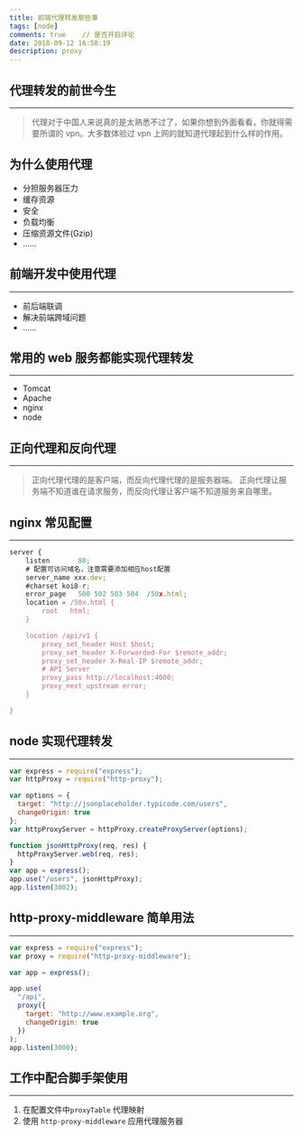 ```yaml
---
title: 前端代理转发那些事
tags: [node]
comments: true    // 是否开启评论
date: 2018-09-12 16:58:19
description: proxy
---
```


## 代理转发的前世今生

---

> 代理对于中国人来说真的是太熟悉不过了，如果你想到外面看看，你就得需要所谓的 vpn。大多数体验过 vpn 上网的就知道代理起到什么样的作用。
> 

## 为什么使用代理

- 分担服务器压力
- 缓存资源
- 安全
- 负载均衡
- 压缩资源文件(Gzip)
- ……
  

## 前端开发中使用代理

---

- 前后端联调
- 解决前端跨域问题
- ……
  

## 常用的 web 服务都能实现代理转发

---

- Tomcat
- Apache
- nginx
- node



## 正向代理和反向代理

---

> 正向代理代理的是客户端，而反向代理代理的是服务器端。
> 正向代理让服务端不知道谁在请求服务，而反向代理让客户端不知道服务来自哪里。



## nginx 常见配置

---

```javascript
server {
    listen       80;
    # 配置可访问域名，注意需要添加相应host配置
    server_name xxx.dev;
    #charset koi8-r;
    error_page   500 502 503 504  /50x.html;
    location = /50x.html {
        root   html;
    }

    location /api/v1 {
        proxy_set_header Host $host;
        proxy_set_header X-Forwarded-For $remote_addr;
        proxy_set_header X-Real-IP $remote_addr;
        # API Server
        proxy_pass http://localhost:4000;
        proxy_next_upstream error;
    }

}
```



## node 实现代理转发

---

```javascript
var express = require("express");
var httpProxy = require("http-proxy");

var options = {
  target: "http://jsonplaceholder.typicode.com/users",
  changeOrigin: true
};
var httpProxyServer = httpProxy.createProxyServer(options);

function jsonHttpProxy(req, res) {
  httpProxyServer.web(req, res);
}
var app = express();
app.use("/users", jsonHttpProxy);
app.listen(3002);

```



## http-proxy-middleware 简单用法

---

```javascript
var express = require("express");
var proxy = require("http-proxy-middleware");

var app = express();

app.use(
  "/api",
  proxy({
    target: "http://www.example.org",
    changeOrigin: true
  })
);
app.listen(3000);
```

## 工作中配合脚手架使用
----

1. 在配置文件中`proxyTable` 代理映射
2. 使用 `http-proxy-middleware` 应用代理服务器
